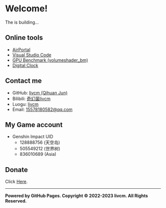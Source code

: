 # Welcome!

The  is building...

## Online tools

- [AirPortal](https://airportal.cn "AirPortal")
- [Visual Studio Code](https://vscode.dev "Visual Studio Code")
- [GPU Benchmark (volumeshader_bm)](https://cznull.github.io/vsbm "GPU Benchmark (volumeshader_bm)")
- [Digital Clock](./clock.html "Digital Clock")

## Contact me

- GitHub: [livcm (Qihuan Jun)](https://github.com/livcm/ "GitHub")
- Bilibili: [奇幻菌livcm](https://space.bilibili.com/423883286/ "Bilibili")
- Luogu: [livcm](https://www.luogu.com.cn/user/479197 "Luogu")
- Email: <15578180582@qq.com>

## My Game account

- Genshin Impact UID
  - 128888756 (天空岛)
  - 505549212 (世界树)
  - 836010689 (Asia)

## Donate

Click [Here](./articles/donate.html "Donate").

---

**Powered by GitHub Pages. Copyright ©️ 2022-2023 livcm. All Rights Reserved.**
